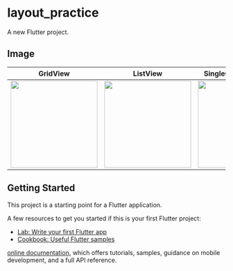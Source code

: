 # layout_practice

A new Flutter project.

## Image

|GridView|ListView|SingleChildScrollView|
|---|---|---|
|<img src="https://user-images.githubusercontent.com/92189386/160115391-de255e62-6164-4b3c-a86e-0ce03db3eb44.png" width = "200">|<img src="https://user-images.githubusercontent.com/92189386/160116667-ed64d957-17d8-438e-b435-8903dfc36350.png" width = "200">|<img src="https://user-images.githubusercontent.com/92189386/160116592-599bb4f0-9d81-4edd-af27-c43ae304786a.png" width = "200">|

## Getting Started

This project is a starting point for a Flutter application.

A few resources to get you started if this is your first Flutter project:

- [Lab: Write your first Flutter app](https://flutter.dev/docs/get-started/codelab)
- [Cookbook: Useful Flutter samples](https://flutter.dev/docs/cookbook)

[online documentation](https://flutter.dev/docs), which offers tutorials,
samples, guidance on mobile development, and a full API reference.
